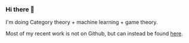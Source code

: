 ### Hi there 👋

I'm doing Category theory + machine learning + game theory. 

Most of my recent work is not on Github, but can instead be found [here](https://www.brunogavranovic.com/papers.html).
